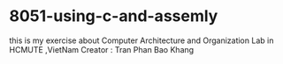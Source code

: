 # 8051-using-c-and-assemly
this is my exercise about Computer Architecture and Organization Lab in HCMUTE ,VietNam
Creator : Tran Phan Bao Khang
